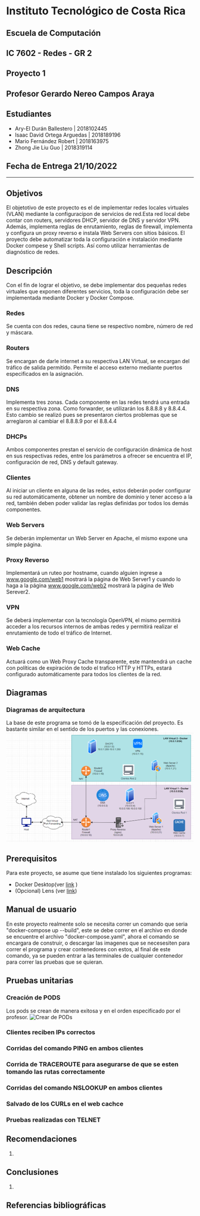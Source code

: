 # Instituto Tecnológico de Costa Rica  
## Escuela de Computación  
## IC 7602 - Redes - GR 2  
## Proyecto 1
## Profesor Gerardo Nereo Campos Araya  
## Estudiantes

- Ary-El Durán Ballestero | 2018102445
- Isaac David Ortega Arguedas | 2018189196
- Mario Fernández Robert | 2018163975
- Zhong Jie Liu Guo | 2018319114

## Fecha de Entrega 21/10/2022
---

## Objetivos
El objetotivo de este proyecto es el de implementar redes locales virtuales (VLAN) mediante la configuracipon de servicios de red.Esta red local debe contar con routers, servidores DHCP, servidor de DNS y servidor VPN. Además, implementa reglas de enrutamiento, reglas de firewall, implementa y configura un proxy reverso e instala Web Servers con sitios básicos.
El proyecto debe automatizar toda la configuración e instalación mediante Docker compese y Shell scripts. Así como utilizar herramientas de diagnóstico de redes.
## Descripción
Con el fin de lograr el objetivo, se debe implementar dos pequeñas redes virtuales que exponen diferentes servicios, toda la configuración debe ser implementada mediante Docker y Docker Compose.
### Redes 
Se cuenta con dos redes, cauna tiene se respectivo nombre, número de red y máscara.
### Routers
Se encargan de darle internet a su respectiva LAN Virtual, se encargan del tráfico de salida permitido. Permite el acceso externo mediante puertos especificados en la asignación.
### DNS
Implementa tres zonas. Cada componente en las redes tendrá una entrada en su respectiva zona. Como forwarder, se utilizarán los 8.8.8.8 y 8.8.4.4. Esto cambio se realizó pues se presentaron ciertos problemas que se arreglaron al cambiar el 8.8.8.9 por el 8.8.4.4
### DHCPs
Ambos componentes prestan el servicio de configuración dinámica de host en sus respectivas redes, entre 
los parámetros a ofrecer se encuentra el IP, configuración de red, DNS y default gateway. 
### Clientes
Al iniciar un cliente en alguna de las redes, estos deberán poder configurar su red automáticamente,
obtener un nombre de dominio y tener acceso a la red, también deben poder validar las reglas definidas 
por todos los demás componentes.
### Web Servers
Se deberán implementar un Web Server en Apache, el mismo expone una simple página.
### Proxy Reverso
Implementará un ruteo por hostname, cuando alguien ingrese a www.google.com/web1
mostrará la página de Web Server1 y cuando lo haga a la página www.google.com/web2 mostrará la 
página de Web Serever2.
### VPN
Se deberá implementar con la tecnología OpenVPN, el mismo permitirá acceder a los recursos internos de ambas redes y permitirá realizar el enrutamiento de todo el tráfico de Internet.
### Web Cache
Actuará como un Web Proxy Cache transparente, este mantendrá un cache con políticas de expiración de 
todo el trafico HTTP y HTTPs, estará configurado automáticamente para todos los clientes de la red.
## Diagramas 
### Diagramas de arquitectura
La base de este programa se tomó de la especificación del proyecto. Es bastante similar en el sentido de los puertos y las conexiones.
![image](./arquitectura)

## Prerequisitos
Para este proyecto, se asume que tiene instalado los siguientes programas:

- Docker Desktop(ver [link](https://www.docker.com/) )
- (Opcional) Lens (ver [link](https://k8slens.dev/))
## Manual de usuario
En este proyecto realmente solo se necesita correr un comando que seria "docker-compose up --build", este se debe correr en el archivo en donde se encuentre el archivo "docker-compose.yaml", ahora el comando se encargara de construir, o descargar las imagenes que se necesesiten para correr el programa y crear contenedores con estos, al final de este comando, ya se pueden entrar a las terminales de cualquier contenedor para correr las pruebas que se quieran.
## Pruebas unitarias
### Creación de PODS

Los pods se crean de manera exitosa y en el orden especificado por el profesor.
![Crear de PODs](./assets/Prueba%20Unitaria%20Creacion%20de%20PODs.png)
### Clientes reciben IPs correctos
### Corridas del comando PING en ambos clientes
### Corrida de TRACEROUTE para asegurarse de que se esten tomando las rutas correctamente
### Corridas del comando NSLOOKUP en ambos clientes
### Salvado de los CURLs en el web cachce
### Pruebas realizadas con TELNET
## Recomendaciones

1.

## Conclusiones

1.

## Referencias bibliográficas